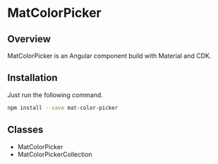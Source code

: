 # MatColorPicker

## Overview
MatColorPicker is an Angular component build with Material and CDK.

## Installation
Just run the following command.
```bash
npm install --save mat-color-picker
```

## Classes

* MatColorPicker
* MatColorPickerCollection


